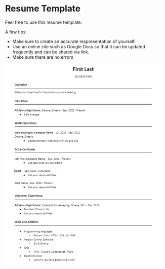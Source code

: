 # Resume Template

Feel free to use this resume template:

A few tips:
* Make sure to create an accurate respresentation of yourself.
* Use an online site such as Google Docs so that it can be updated frequently and can be shared via link.
* Make sure there are no errors

![Resume](/images/resume1.png "Resume")